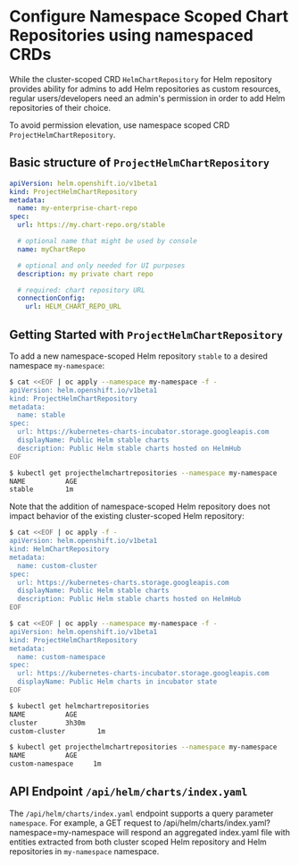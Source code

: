 # Configure Namespace Scoped Chart Repositories using namespaced CRDs

While the cluster-scoped CRD `HelmChartRepository` for Helm repository provides ability for admins to add Helm repositories as custom resources, regular users/developers need an admin's permission in order to add Helm repositories of their choice.

To avoid permission elevation, use namespace scoped CRD `ProjectHelmChartRepository`.

## Basic structure of `ProjectHelmChartRepository`

```yaml
apiVersion: helm.openshift.io/v1beta1
kind: ProjectHelmChartRepository
metadata:
  name: my-enterprise-chart-repo
spec:
  url: https://my.chart-repo.org/stable

  # optional name that might be used by console
  name: myChartRepo

  # optional and only needed for UI purposes
  description: my private chart repo

  # required: chart repository URL
  connectionConfig:
    url: HELM_CHART_REPO_URL
```

## Getting Started with `ProjectHelmChartRepository`

To add a new namespace-scoped Helm repository `stable` to a desired namespace `my-namespace`:

```bash
$ cat <<EOF | oc apply --namespace my-namespace -f -
apiVersion: helm.openshift.io/v1beta1
kind: ProjectHelmChartRepository
metadata:
  name: stable
spec:
  url: https://kubernetes-charts-incubator.storage.googleapis.com
  displayName: Public Helm stable charts
  description: Public Helm stable charts hosted on HelmHub
EOF

$ kubectl get projecthelmchartrepositories --namespace my-namespace
NAME          AGE
stable        1m
```

Note that the addition of namespace-scoped Helm repository does not impact behavior of the existing cluster-scoped Helm repository:

```bash
$ cat <<EOF | oc apply -f -
apiVersion: helm.openshift.io/v1beta1
kind: HelmChartRepository
metadata:
  name: custom-cluster
spec:
  url: https://kubernetes-charts.storage.googleapis.com
  displayName: Public Helm stable charts
  description: Public Helm stable charts hosted on HelmHub
EOF

$ cat <<EOF | oc apply --namespace my-namespace -f -
apiVersion: helm.openshift.io/v1beta1
kind: ProjectHelmChartRepository
metadata:
  name: custom-namespace
spec:
  url: https://kubernetes-charts-incubator.storage.googleapis.com
  displayName: Public Helm charts in incubator state
EOF

$ kubectl get helmchartrepositories
NAME          AGE
cluster       3h30m
custom-cluster        1m

$ kubectl get projecthelmchartrepositories --namespace my-namespace
NAME          AGE
custom-namespace     1m
```

## API Endpoint `/api/helm/charts/index.yaml`

The `/api/helm/charts/index.yaml` endpoint supports a query parameter `namespace`. For example, a GET request to /api/helm/charts/index.yaml?namespace=my-namespace will respond an aggregated index.yaml file with entities extracted from both cluster scoped Helm repository and Helm repositories in `my-namespace` namespace.

